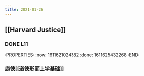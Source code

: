 ```yaml
---
title: 2021-01-26
---
```


## [[Harvard Justice]]
### DONE  L11
:PROPERTIES:
:now: 1611621024382
:done: 1611625432268
:END:
### 康德[[道德形而上学基础]]
###

